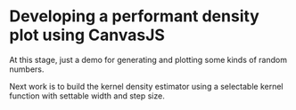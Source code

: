 # Developing a performant density plot using CanvasJS

At this stage, just a demo for generating and plotting some kinds of random numbers.

Next work is to build the kernel density estimator using a selectable kernel function with settable width and step size.

